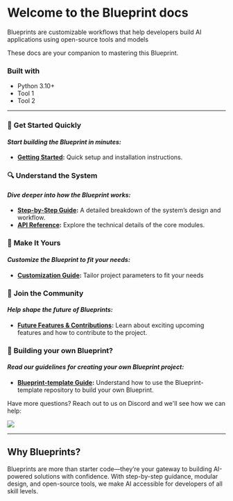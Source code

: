 # **Welcome to the Blueprint docs**

Blueprints are customizable workflows that help developers build AI applications using open-source tools and models

These docs are your companion to mastering this Blueprint.

### Built with
- Python 3.10+
- Tool 1
- Tool 2


---

### 🚀 **Get Started Quickly**
#### _Start building the Blueprint in minutes:_
- **[Getting Started](getting-started.md):** Quick setup and installation instructions.

### 🔍 **Understand the System**
#### _Dive deeper into how the Blueprint works:_
- **[Step-by-Step Guide](step-by-step-guide.md):** A detailed breakdown of the system’s design and workflow.
- **[API Reference](api.md):** Explore the technical details of the core modules.

### 🎨 **Make It Yours**
#### _Customize the Blueprint to fit your needs:_
- **[Customization Guide](customization.md):** Tailor project parameters to fit your needs

### 🌟 **Join the Community**
#### _Help shape the future of Blueprints:_
- **[Future Features & Contributions](future-features-contributions.md):** Learn about exciting upcoming features and how to contribute to the project.

### 🔨 **Building your own Blueprint?**
#### _Read our guidelines for creating your own Blueprint project:_
- **[Blueprint-template Guide](template_guide.md):** Understand how to use the Blueprint-template repository to build your own Blueprint.


Have more questions? Reach out to us on Discord and we'll see how we can help:

[![](https://dcbadge.limes.pink/api/server/YuMNeuKStr?style=flat)](https://discord.gg/YuMNeuKStr) <br>

---

## **Why Blueprints?**

Blueprints are more than starter code—they’re your gateway to building AI-powered solutions with confidence. With step-by-step guidance, modular design, and open-source tools, we make AI accessible for developers of all skill levels.
